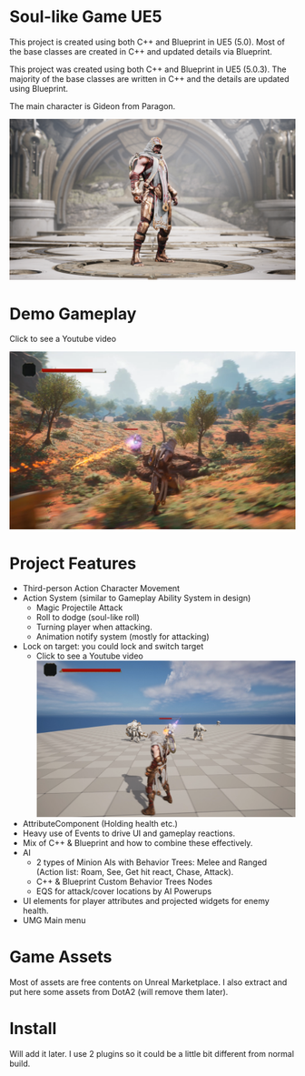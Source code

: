 # Soul-like Game UE5

This project is created using both C++ and Blueprint in UE5 (5.0). Most of the base classes are created in C++ and updated details via Blueprint.

This project was created using both C++ and Blueprint in UE5 (5.0.3). The majority of the base classes are written in C++ and the details are updated using Blueprint.

The main character is Gideon from Paragon.

![Gideon](/Readme_Media/GideonScreenshot4-1920x1080-2e9d1192ac22760aa5c84ce2d43292c6.png)

# Demo Gameplay

Click to see a Youtube video

[![Gameplay](/Readme_Media/Gameplay_Screenshot.png)](https://youtu.be/-5BREUmPPAA)

# Project Features

+ Third-person Action Character Movement
+ Action System (similar to Gameplay Ability System in design)
    + Magic Projectile Attack
    + Roll to dodge (soul-like roll)
    + Turning player when attacking.
    + Animation notify system (mostly for attacking)
+ Lock on target: you could lock and switch target
    + Click to see a Youtube video
[![Lock On Target](/Readme_Media/Lock_On_Target.png)](https://youtu.be/Rbr8P9_QGOM)
+ AttributeComponent (Holding health etc.)
+ Heavy use of Events to drive UI and gameplay reactions.
+ Mix of C++ & Blueprint and how to combine these effectively.
+ AI
    + 2 types of Minion AIs with Behavior Trees: Melee and Ranged (Action list: Roam, See, Get hit react, Chase, Attack).
    + C++ & Blueprint Custom Behavior Trees Nodes
    + EQS for attack/cover locations by AI Powerups
+ UI elements for player attributes and projected widgets for enemy health.
+ UMG Main menu


# Game Assets

Most of assets are free contents on Unreal Marketplace. I also extract and put here some assets from DotA2 (will remove them later).

# Install 

Will add it later. I use 2 plugins so it could be a little bit different from normal build.
